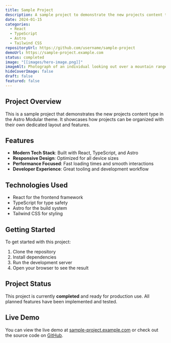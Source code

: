 ```yaml
---
title: Sample Project
description: A sample project to demonstrate the new projects content type
date: 2024-01-15
categories:
  - React
  - TypeScript
  - Astro
  - Tailwind CSS
repositoryUrl: https://github.com/username/sample-project
demoUrl: https://sample-project.example.com
status: completed
image: "[[images/hero-image.png]]"
imageAlt: Photograph of an individual looking out over a mountain range from an elevated position
hideCoverImage: false
draft: false
featured: false
---
```


## Project Overview

This is a sample project that demonstrates the new projects content type in the Astro Modular theme. It showcases how projects can be organized with their own dedicated layout and features.

## Features

- **Modern Tech Stack**: Built with React, TypeScript, and Astro
- **Responsive Design**: Optimized for all device sizes
- **Performance Focused**: Fast loading times and smooth interactions
- **Developer Experience**: Great tooling and development workflow

## Technologies Used

- React for the frontend framework
- TypeScript for type safety
- Astro for the build system
- Tailwind CSS for styling

## Getting Started

To get started with this project:

1. Clone the repository
2. Install dependencies
3. Run the development server
4. Open your browser to see the result

## Project Status

This project is currently **completed** and ready for production use. All planned features have been implemented and tested.

## Live Demo

You can view the live demo at [sample-project.example.com](https://sample-project.example.com) or check out the source code on [GitHub](https://github.com/username/sample-project).
